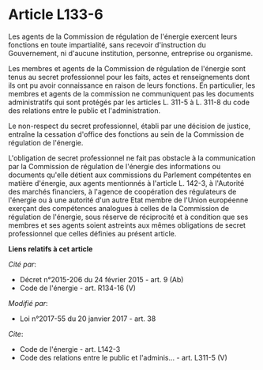 # Article L133-6

Les agents de la Commission de régulation de l'énergie exercent leurs fonctions en toute impartialité, sans recevoir
d'instruction du Gouvernement, ni d'aucune institution, personne, entreprise ou organisme. 

Les membres et agents de la Commission de régulation de l'énergie sont tenus au secret professionnel pour les faits, actes et
renseignements dont ils ont pu avoir connaissance en raison de leurs fonctions. En particulier, les membres et agents de la
commission ne communiquent pas les documents administratifs qui sont protégés par les articles L. 311-5 à L. 311-8 du code
des relations entre le public et l'administration. 

Le non-respect du secret professionnel, établi par une décision de justice, entraîne la cessation d'office des fonctions au
sein de la Commission de régulation de l'énergie. 

L'obligation de secret professionnel ne fait pas obstacle à la communication par la Commission de régulation de l'énergie des
informations ou documents qu'elle détient aux commissions du Parlement compétentes en matière d'énergie, aux agents
mentionnés à l'article L. 142-3, à l'Autorité des marchés financiers, à l'agence de coopération des régulateurs de l'énergie
ou à une autorité d'un autre Etat membre de l'Union européenne exerçant des compétences analogues à celles de la Commission
de régulation de l'énergie, sous réserve de réciprocité et à condition que ses membres et ses agents soient astreints aux
mêmes obligations de secret professionnel que celles définies au présent article.

**Liens relatifs à cet article**

_Cité par_:

  - Décret n°2015-206 du 24 février 2015 - art. 9 (Ab)
  - Code de l'énergie - art. R134-16 (V)

_Modifié par_:

  - Loi n°2017-55 du 20 janvier 2017 - art. 38

_Cite_:

  - Code de l'énergie - art. L142-3
  - Code des relations entre le public et l'adminis... - art. L311-5 (V)
